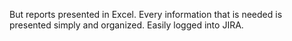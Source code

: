 But reports presented in Excel. Every information that is needed is presented simply and organized. Easily logged into JIRA.
